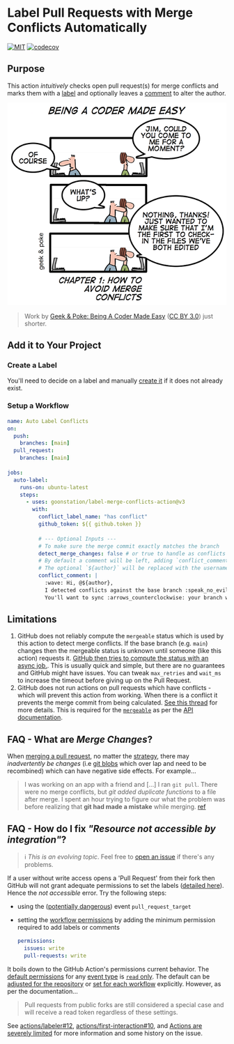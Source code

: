 # Label Pull Requests with Merge Conflicts Automatically

[![MIT](https://img.shields.io/github/license/prince-chrismc/label-merge-conflicts-action)](https://github.com/prince-chrismc/label-merge-conflicts-action/blob/main/LICENSE)
[![codecov](https://img.shields.io/codecov/c/github/prince-chrismc/label-merge-conflicts-action)](https://codecov.io/gh/prince-chrismc/label-merge-conflicts-action)

## Purpose

This action _intuitively_ checks open pull request(s) for merge conflicts and marks them with a [label][label-guide] and optionally leaves a
[comment][pr-comments] to alter the author.

[label-guide]: https://guides.github.com/features/issues/#filtering
[pr-comments]: https://docs.github.com/en/github/collaborating-with-pull-requests/reviewing-changes-in-pull-requests/commenting-on-a-pull-request#about-pull-request-comments

![comic](https://github.com/prince-chrismc/label-merge-conflicts-action/blob/main/.github/label-merge-conflicts.png?raw=true)

> Work by [Geek & Poke: Being A Coder Made Easy](https://geek-and-poke.com/geekandpoke/2010/10/21/being-a-code-made-easy-chapter-1.html)
> ([CC BY 3.0](https://creativecommons.org/licenses/by/3.0/)) just shorter.

## Add it to Your Project

### Create a Label

You'll need to decide on a label and manually [create it][create-label] if it does not already exist.

[create-label]: https://docs.github.com/en/issues/using-labels-and-milestones-to-track-work/managing-labels#creating-a-label

### Setup a Workflow

```yml
name: Auto Label Conflicts
on:
  push:
    branches: [main]
  pull_request:
    branches: [main]

jobs:
  auto-label:
    runs-on: ubuntu-latest
    steps:
      - uses: goonstation/label-merge-conflicts-action@v3
        with:
          conflict_label_name: "has conflict"
          github_token: ${{ github.token }}

          # --- Optional Inputs ---
          # To make sure the merge commit exactly matches the branch
          detect_merge_changes: false # or true to handle as conflicts
          # By default a comment will be left, adding `conflict_comment: ''` will disable comments
          # The optional `${author}` will be replaced with the username of the pull request
          conflict_comment: |
            :wave: Hi, @${author},
            I detected conflicts against the base branch :speak_no_evil:
            You'll want to sync :arrows_counterclockwise: your branch with upstream!
```

## Limitations

1. GitHub does not reliably compute the `mergeable` status which is used by this action to detect merge conflicts.
If the base branch (e.g. `main`) changes then the mergeable status is unknown until someone (like this action) requests it.
[GitHub then tries to compute the status with an async job.](https://stackoverflow.com/a/30620973). This is usually quick
and simple, but there are no guarantees and GitHub might have issues. You can tweak `max_retries` and `wait_ms` to increase
the timeout before giving up on the Pull Request.
2. GitHub does not run actions on pull requests which have conflicts - which will prevent this action from working.
When there is a conflict it prevents the merge commit from being calculated.
[See this thread](https://github.community/t/run-actions-on-pull-requests-with-merge-conflicts/17104) for more details.
This is required for the [`mergeable`](https://docs.github.com/en/graphql/reference/enums#mergeablestate) as per the
[API documentation](https://docs.github.com/en/rest/reference/pulls#get-a-pull-request).

## FAQ - What are _Merge Changes_?

When [merging a pull request](https://docs.github.com/en/github/collaborating-with-issues-and-pull-requests/about-pull-request-merges), no matter the
[strategy](https://git-scm.com/docs/merge-strategies), there may _inadvertently be changes_ (i.e
[git blobs](https://git-scm.com/book/en/v2/Git-Internals-Git-Objects) which over lap and need to be recombined) which can have negative side effects. For example...

> I was working on an app with a friend and [...] I ran `git pull`. There were no merge conflicts, but _git added duplicate functions_ to a file after merge.
> I spent an hour trying to figure our what the problem was before realizing that **git had made a mistake** while merging.
> [ref](https://news.ycombinator.com/item?id=9871042)

## FAQ - How do I fix _"Resource not accessible by integration"_?

> ℹ️ _This is an evolving topic_. Feel free to [open an issue](https://github.com/prince-chrismc/label-merge-conflicts-action/issues/new?title=Question:%20Permissions&labels=help%20wanted) if there's any problems.

If a user without write access opens a 'Pull Request' from their fork then GitHub will not grant adequate permissions to set the labels
([detailed here](https://github.blog/changelog/2021-04-20-github-actions-control-permissions-for-github_token/#setting-permissions-in-the-workflow)).
Hence the _not accessible_ error. Try the following steps:

* using the ([potentially dangerous](https://securitylab.github.com/research/github-actions-preventing-pwn-requests/)) event `pull_request_target`
* setting the [workflow permissions](https://github.blog/changelog/2021-04-20-github-actions-control-permissions-for-github_token/)
by adding the minimum permission required to add labels or comments

  ```yml
  permissions:
    issues: write
    pull-requests: write
  ```

It boils down to the GitHub Action's permissions current behavior.
The [default permissions](https://docs.github.com/en/actions/reference/authentication-in-a-workflow#permissions-for-the-github_token) for any
[event type](https://docs.github.com/en/actions/reference/events-that-trigger-workflows) is
[`read` only](https://docs.github.com/en/actions/reference/authentication-in-a-workflow#permissions-for-the-github_token). The default can be
[adjusted for the repository](https://docs.github.com/en/github/administering-a-repository/disabling-or-limiting-github-actions-for-a-repository) or
[set for each workflow](https://github.blog/changelog/2021-04-20-github-actions-control-permissions-for-github_token/) explicitly. However, as per
the documentation...

> Pull requests from public forks are still considered a special case and will receive a read token regardless of these settings.

See [actions/labeler#12](https://github.com/actions/labeler/issues/12),
[actions/first-interaction#10](https://github.com/actions/first-interaction/issues/10),
and [Actions are severely limited](https://github.community/t/github-actions-are-severely-limited-on-prs/18179#M9249)
for more information and some history on the issue.
